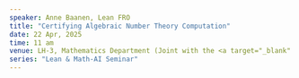 ```yaml
---
speaker: Anne Baanen, Lean FRO
title: "Certifying Algebraic Number Theory Computation"
date: 22 Apr, 2025
time: 11 am
venue: LH-3, Mathematics Department (Joint with the <a target="_blank" href="https://math.iisc.ac.in/number-theory-seminar.html" >Number Theory Seminar</a>)
series: "Lean & Math-AI Seminar"
---
```


